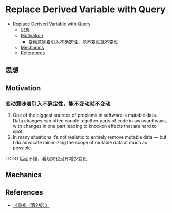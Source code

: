 # Replace Derived Variable with Query



<!-- TOC -->

- [Replace Derived Variable with Query](#replace-derived-variable-with-query)
    - [思想](#思想)
    - [Motivation](#motivation)
        - [变动意味着引入不确定性，能不变动就不变动](#变动意味着引入不确定性能不变动就不变动)
    - [Mechanics](#mechanics)
    - [References](#references)

<!-- /TOC -->


## 思想


## Motivation
### 变动意味着引入不确定性，能不变动就不变动
1. One of the biggest sources of problems in software is mutable data. Data changes can often couple together parts of code in awkward ways, with changes in one part leading to knock­on effects that are hard to spot. 
2. In many situations it’s not realistic to entirely remove mutable data — but I do advocate minimizing the scope of mutable data at much as possible. 

TODO 后面不懂，看起来也没有减少变化


## Mechanics


## References
* [《重构（第2版）》](https://book.douban.com/subject/33400354/)
